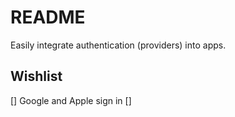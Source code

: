 # README

Easily integrate authentication (providers) into apps.

## Wishlist
[] Google and Apple sign in
[]
